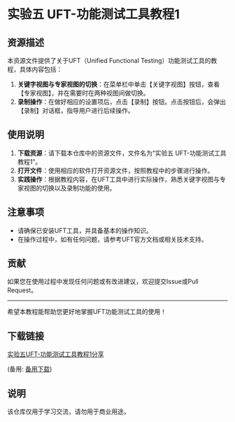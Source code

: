 # 实验五 UFT-功能测试工具教程1

## 资源描述

本资源文件提供了关于UFT（Unified Functional Testing）功能测试工具的教程，具体内容包括：

1. **关键字视图与专家视图的切换**：在菜单栏中单击【关键字视图】按钮，查看【专家视图】，并在需要时在两种视图间做切换。
2. **录制操作**：在做好相应的设置项后，点击【录制】按钮。点击按钮后，会弹出【录制】对话框，指导用户进行后续操作。

## 使用说明

1. **下载资源**：请下载本仓库中的资源文件，文件名为“实验五 UFT-功能测试工具教程1”。
2. **打开文件**：使用相应的软件打开资源文件，按照教程中的步骤进行操作。
3. **实践操作**：根据教程内容，在UFT工具中进行实际操作，熟悉关键字视图与专家视图的切换以及录制功能的使用。

## 注意事项

- 请确保已安装UFT工具，并具备基本的操作知识。
- 在操作过程中，如有任何问题，请参考UFT官方文档或相关技术支持。

## 贡献

如果您在使用过程中发现任何问题或有改进建议，欢迎提交Issue或Pull Request。

---

希望本教程能帮助您更好地掌握UFT功能测试工具的使用！

## 下载链接
[实验五UFT-功能测试工具教程1分享](https://pan.quark.cn/s/6e05562686cf) 

(备用: [备用下载](https://pan.baidu.com/s/1OMG5z6QogX-fNoZ1osogww?pwd=1234))

## 说明

该仓库仅用于学习交流，请勿用于商业用途。
